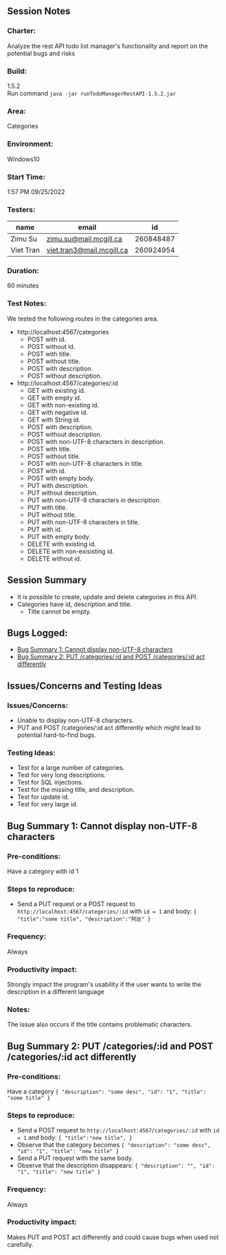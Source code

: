 ## Session Notes
### Charter:
Analyze the rest API todo list manager's functionality and report on the potential bugs and risks
### Build:
1.5.2  
Run command `java -jar runTodoManagerRestAPI-1.5.2.jar`
### Area:
Categories
### Environment:
Windows10
### Start Time:
1:57 PM 09/25/2022
### Testers:
| name       | email                  | id        |
| ---------- | ---------------------- | --------- |
| Zimu Su | zimu.su@mail.mcgill.ca | 260848487 |
| Viet Tran | viet.tran3@mail.mcgill.ca | 260924954 |
### Duration:
60 minutes
### Test Notes:
We tested the following routes in the categories area.
- http://localhost:4567/categories
  - POST with id.
  - POST without id.
  - POST with title.
  - POST without title.
  - POST with description.
  - POST without description.
- http://localhost:4567/categories/:id
  - GET with existing id.
  - GET with empty id.
  - GET with non-existing id.
  - GET with negative id.
  - GET with String id.
  - POST with description.
  - POST without description.
  - POST with non-UTF-8 characters in description.
  - POST with title.
  - POST without title.
  - POST with non-UTF-8 characters in title.
  - POST with id.
  - POST with empty body.
  - PUT with description.
  - PUT without description.
  - PUT with non-UTF-8 characters in description.
  - PUT with title.
  - PUT without title.
  - PUT with non-UTF-8 characters in title.
  - PUT with id.
  - PUT with empty body.
  - DELETE with existing id.
  - DELETE with non-exisisting id.
  - DELETE without id.
## Session Summary
- It is possible to create, update and delete categories in this API.
- Categories have id, description and title. 
  - Title cannot be empty.
## Bugs Logged:
- [Bug Summary 1: Cannot display non-UTF-8 characters](#bug1)
- [Bug Summary 2: PUT /categories/:id and POST /categories/:id act differently](#bug2)
## Issues/Concerns and Testing Ideas
### Issues/Concerns:
- Unable to display non-UTF-8 characters.
- PUT and POST /categories/:id act differently which might lead to potential hard-to-find bugs.
### Testing Ideas:
- Test for a large number of categories.
- Test for very long descriptions.
- Test for SQL injections.
- Test for the missing title, and description.
- Test for update id.
- Test for very large id.

## <a name="bug1"></a> Bug Summary 1: Cannot display non-UTF-8 characters
### Pre-conditions:
Have a category with id 1
### Steps to reproduce:
- Send a PUT request or a POST request to `http://localhost:4567/categories/:id` with `id = 1` and body: `{
    "title":"some title",
    "description":"阿达"
}`
### Frequency:
Always
### Productivity impact:
Strongly impact the program's usability if the user wants to write the description in a different language
### Notes:
The issue also occurs if the title contains problematic characters.

## <a name="bug2"></a> Bug Summary 2: PUT /categories/:id and POST /categories/:id act differently
### Pre-conditions:
Have a category `{
    "description": "some desc",
    "id": "1",
    "title": "some title"
}`
### Steps to reproduce:
- Send a POST request to `http://localhost:4567/categories/:id` with `id = 1` and body: `{
    "title":"new title",
}`
- Observe that the category becomes `{
    "description": "some desc",
    "id": "1",
    "title": "new title"
}`
- Send a PUT request with the same body.
- Observe that the description disappears: `{
    "description": "",
    "id": "1",
    "title": "new title"
}`
### Frequency:
Always
### Productivity impact:
Makes PUT and POST act differently and could cause bugs when used not carefully.